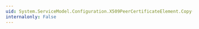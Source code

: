```yaml
---
uid: System.ServiceModel.Configuration.X509PeerCertificateElement.Copy(System.ServiceModel.Configuration.X509PeerCertificateElement)
internalonly: False
---
```

